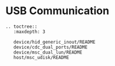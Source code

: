 # USB Communication

```{eval-rst}
.. toctree::
   :maxdepth: 3

   device/hid_generic_inout/README
   device/cdc_dual_ports/README
   device/msc_dual_lun/README
   host/msc_udisk/README


```